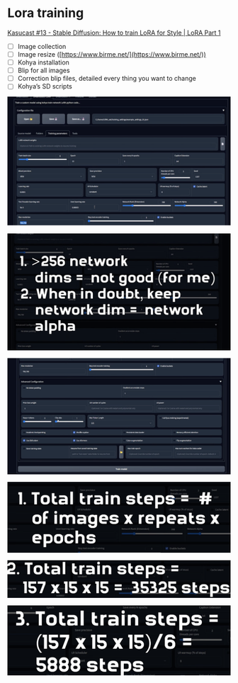 # Lora training

[Kasucast #13 - Stable Diffusion: How to train LoRA for Style | LoRA Part 1](https://www.youtube.com/watch?v=7m522D01mh0)

- [ ]  Image collection
- [ ]  Image resize ([https://www.birme.net/](https://www.birme.net/))
- [ ]  Kohya installation
- [ ]  Blip for all images
- [ ]  Correction blip files, detailed every thing you want to change
- [ ]  Kohya’s SD scripts

![Untitled](Lora%20training%20f0a8e60be6494e3cb6ab4ebd5d1014ea/Untitled.png)

![Untitled](Lora%20training%20f0a8e60be6494e3cb6ab4ebd5d1014ea/Untitled%201.png)

![Untitled](Lora%20training%20f0a8e60be6494e3cb6ab4ebd5d1014ea/Untitled%202.png)

![Untitled](Lora%20training%20f0a8e60be6494e3cb6ab4ebd5d1014ea/Untitled%203.png)

![Untitled](Lora%20training%20f0a8e60be6494e3cb6ab4ebd5d1014ea/Untitled%204.png)

![Untitled](Lora%20training%20f0a8e60be6494e3cb6ab4ebd5d1014ea/Untitled%205.png)